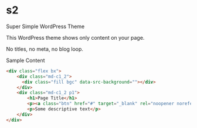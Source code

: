 # s2
Super Simple WordPress Theme



This WordPress theme shows only content on your page. 

No titles, no meta, no blog loop.



Sample Content

```html
<div class="flex bx">
    <div class="md-c1_2">
      <div class="fill bgc" data-src-background=""></div>
    </div>
    <div class="md-c1_2 p1">
        <h1>Page Title</h1>
        <p><a class="btn" href="#" target="_blank" rel="noopener noreferrer">A Button</a></p>
        <p>Some descriptive text</p>
    </div>
</div>
```







